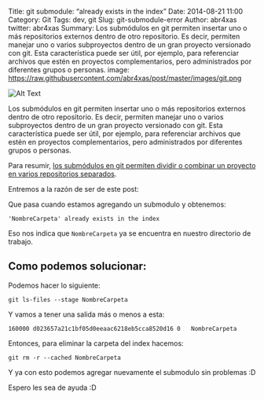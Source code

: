 Title: git submodule: “already exists in the index”
Date: 2014-08-21 11:00
Category: Git
Tags: dev, git
Slug: git-submodule-error
Author: abr4xas
twitter: abr4xas
Summary: Los submódulos en git permiten insertar uno o más repositorios externos dentro de otro repositorio. Es decir, permiten manejar uno o varios subproyectos dentro de un gran proyecto versionado con git. Esta característica puede ser útil, por ejemplo, para referenciar archivos que estén en proyectos complementarios, pero administrados por diferentes grupos o personas.
image: https://raw.githubusercontent.com/abr4xas/post/master/images/git.png


![Alt Text](http://blog.x-aeon.com/wp-content/uploads/2011/11/Git-Logo-2Color-910x198.png)

Los submódulos en git permiten insertar uno o más repositorios externos dentro de otro repositorio. Es decir, permiten manejar uno o varios subproyectos dentro de un gran proyecto versionado con git. Esta característica puede ser útil, por ejemplo, para referenciar archivos que estén en proyectos complementarios, pero administrados por diferentes grupos o personas.

Para resumir, [los submódulos en git permiten dividir o combinar un proyecto en varios repositorios separados](http://huntingbears.com.ve/trabajando-con-submodulos-en-git.html).

Entremos a la razón de ser de este post:

Que pasa cuando estamos agregando un submodulo y obtenemos:

```
'NombreCarpeta' already exists in the index
```

Eso nos indica que ```NombreCarpeta``` ya se encuentra en nuestro directorio de trabajo.

## Como podemos solucionar:

Podemos hacer lo siguiente:

```
git ls-files --stage NombreCarpeta
```
Y vamos a tener una salida más o menos a esta:

```
160000 d023657a21c1bf05d0eeaac6218eb5cca8520d16 0	NombreCarpeta
```

Entonces, para eliminar la carpeta del index hacemos:

```
git rm -r --cached NombreCarpeta
```

Y ya con esto podemos agregar nuevamente el submodulo sin problemas :D

Espero les sea de ayuda :D  

